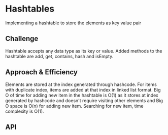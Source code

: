 # Hashtables
<!-- Short summary or background information -->
Implementing a hashtable to store the elements as key value pair

## Challenge
<!-- Description of the challenge -->
Hashtable accepts any data type as its key or value. Added methods to the hashtable are add, get, contains, hash
and isEmpty.

## Approach & Efficiency
<!-- What approach did you take? Why? What is the Big O space/time for this approach? -->
Elements are stored at the index generated through hashcode. For items with duplicate index, items are added at that 
index in linked list format. Big O of time for adding new item in the hashtable is O(1) as it stores at index generated by hashcode and
doesn't require visiting other elements and Big O space is O(n) for adding new item. 
Searching for new item, time complexity is O(1).
 

## API
<!-- Description of each method publicly available in each of your hashtable -->